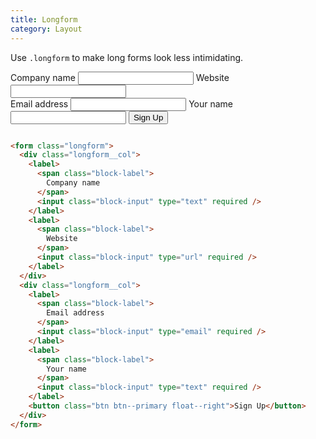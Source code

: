 ```yaml
---
title: Longform
category: Layout
---
```


Use `.longform` to make long forms look less intimidating.

<form class="longform">
  <div class="longform__col">
    <label>
      <span class="block-label">
        Company name
      </span>
      <input class="block-input" type="text" required />
    </label>
    <label>
      <span class="block-label">
        Website
      </span>
      <input class="block-input" type="url" required />
    </label>
  </div>
  <div class="longform__col">
    <label>
      <span class="block-label">
        Email address
      </span>
      <input class="block-input" type="email" required />
    </label>
    <label>
      <span class="block-label">
        Your name
      </span>
      <input class="block-input" type="text" required />
    </label>
    <button class="btn btn--primary float--right">Sign Up</button>
  </div>
</form>

```html

<form class="longform">
  <div class="longform__col">
    <label>
      <span class="block-label">
        Company name
      </span>
      <input class="block-input" type="text" required />
    </label>
    <label>
      <span class="block-label">
        Website
      </span>
      <input class="block-input" type="url" required />
    </label>
  </div>
  <div class="longform__col">
    <label>
      <span class="block-label">
        Email address
      </span>
      <input class="block-input" type="email" required />
    </label>
    <label>
      <span class="block-label">
        Your name
      </span>
      <input class="block-input" type="text" required />
    </label>
    <button class="btn btn--primary float--right">Sign Up</button>
  </div>
</form>
```
